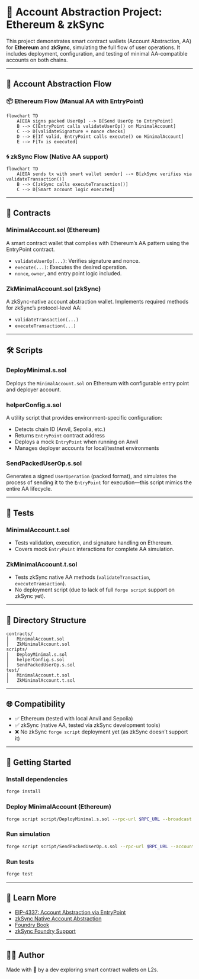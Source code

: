 
# 🧠 Account Abstraction Project: Ethereum & zkSync

This project demonstrates smart contract wallets (Account Abstraction, AA) for **Ethereum** and **zkSync**, simulating the full flow of user operations. It includes deployment, configuration, and testing of minimal AA-compatible accounts on both chains.

---

## 🔁 Account Abstraction Flow

### 📦 Ethereum Flow (Manual AA with EntryPoint)

```mermaid
flowchart TD
    A[EOA signs packed UserOp] --> B[Send UserOp to EntryPoint]
    B --> C[EntryPoint calls validateUserOp() on MinimalAccount]
    C --> D[validateSignature + nonce checks]
    D --> E[If valid, EntryPoint calls execute() on MinimalAccount]
    E --> F[Tx is executed]
```

### 🌀 zkSync Flow (Native AA support)

```mermaid
flowchart TD
    A[EOA sends tx with smart wallet sender] --> B[zkSync verifies via validateTransaction()]
    B --> C[zkSync calls executeTransaction()]
    C --> D[Smart account logic executed]
```

---

## 🧱 Contracts

### MinimalAccount.sol (Ethereum)

A smart contract wallet that complies with Ethereum’s AA pattern using the EntryPoint contract.

- `validateUserOp(...)`: Verifies signature and nonce.
- `execute(...)`: Executes the desired operation.
- `nonce`, `owner`, and entry point logic included.

### ZkMinimalAccount.sol (zkSync)

A zkSync-native account abstraction wallet. Implements required methods for zkSync’s protocol-level AA:

- `validateTransaction(...)`
- `executeTransaction(...)`

---

## 🛠️ Scripts

### DeployMinimal.s.sol

Deploys the `MinimalAccount.sol` on Ethereum with configurable entry point and deployer account.

### helperConfig.s.sol

A utility script that provides environment-specific configuration:

- Detects chain ID (Anvil, Sepolia, etc.)
- Returns `EntryPoint` contract address
- Deploys a mock `EntryPoint` when running on Anvil
- Manages deployer accounts for local/testnet environments

### SendPackedUserOp.s.sol

Generates a signed `UserOperation` (packed format), and simulates the process of sending it to the `EntryPoint` for execution—this script mimics the entire AA lifecycle.

---

## 🧪 Tests

### MinimalAccount.t.sol

- Tests validation, execution, and signature handling on Ethereum.
- Covers mock `EntryPoint` interactions for complete AA simulation.

### ZkMinimalAccount.t.sol

- Tests zkSync native AA methods (`validateTransaction`, `executeTransaction`).
- No deployment script (due to lack of full `forge script` support on zkSync yet).

---

## 📁 Directory Structure

```
contracts/
│   MinimalAccount.sol
│   ZkMinimalAccount.sol
scripts/
│   DeployMinimal.s.sol
│   helperConfig.s.sol
│   SendPackedUserOp.s.sol
test/
│   MinimalAccount.t.sol
│   ZkMinimalAccount.t.sol
```

---

## 🌐 Compatibility

- ✅ Ethereum (tested with local Anvil and Sepolia)
- ✅ zkSync (native AA, tested via zkSync development tools)
- ❌ No zkSync `forge script` deployment yet (as zkSync doesn’t support it)

---

## 🚀 Getting Started

### Install dependencies

```bash
forge install
```

### Deploy MinimalAccount (Ethereum)

```bash
forge script script/DeployMinimal.s.sol --rpc-url $RPC_URL --broadcast --verify --account <accountAlias>
```

### Run simulation

```bash
forge script script/SendPackedUserOp.s.sol --rpc-url $RPC_URL --account <accountAlias>
```

### Run tests

```bash
forge test
```

---

## 🧠 Learn More

- [EIP-4337: Account Abstraction via EntryPoint](https://eips.ethereum.org/EIPS/eip-4337)
- [zkSync Native Account Abstraction](https://era.zksync.io/docs/)
- [Foundry Book](https://book.getfoundry.sh/)
- [zkSync Foundry Support](https://foundry-book.zksync.io/)

---

## 🧑‍💻 Author

Made with 💙 by a dev exploring smart contract wallets on L2s.
